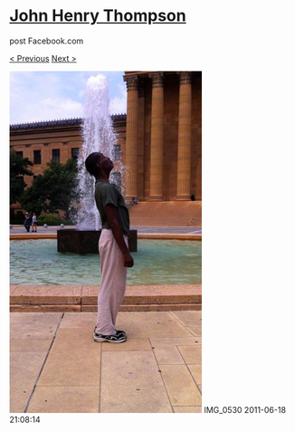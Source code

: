 # [John Henry Thompson](../README.md)
post Facebook.com

[< Previous](2011-06-18-1.md) [Next >](2011-06-18-3.md)

[![](../media/2011-06-18/Bike-Ride-To-Art-Museum-IMG_0530.jpg)](../README.md)
IMG_0530
2011-06-18 21:08:14